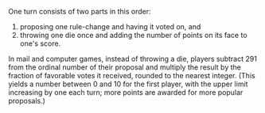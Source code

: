 One turn consists of two parts in this order:

1. proposing one rule-change and having it voted on, and
2. throwing one die once and adding the number of points on its face to one's
   score.

In mail and computer games, instead of throwing a die, players subtract 291 from
the ordinal number of their proposal and multiply the result by the fraction of
favorable votes it received, rounded to the nearest integer. (This yields a
number between 0 and 10 for the first player, with the upper limit increasing
by one each turn; more points are awarded for more popular proposals.)
